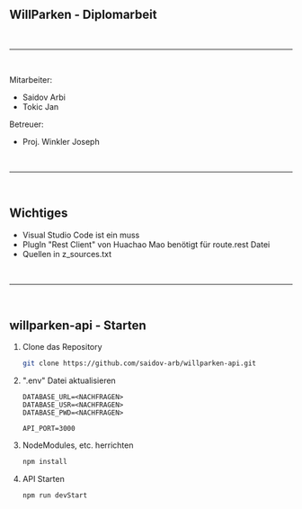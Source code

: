 ## WillParken - Diplomarbeit


<br>

---

<br>


Mitarbeiter:
* Saidov Arbi
* Tokic Jan

Betreuer:
* Proj. Winkler Joseph


<br>

---

<br>


## Wichtiges
* Visual Studio Code ist ein muss
* PlugIn "Rest Client" von Huachao Mao benötigt für route.rest Datei
* Quellen in z_sources.txt


<br>

---

<br>


## willparken-api - Starten

1. Clone das Repository
   ```sh
   git clone https://github.com/saidov-arb/willparken-api.git
   ```

2. ".env" Datei aktualisieren
   ```
   DATABASE_URL=<NACHFRAGEN>
   DATABASE_USR=<NACHFRAGEN>
   DATABASE_PWD=<NACHFRAGEN>

   API_PORT=3000
   ```

3. NodeModules, etc. herrichten
   ```sh
   npm install
   ```

4. API Starten
    ```sh
   npm run devStart
   ```
